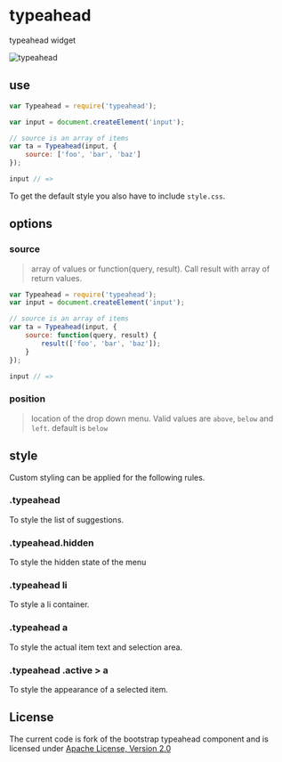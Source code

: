 # typeahead

typeahead widget

![typeahead](http://shtylman.github.com/typeahead/img.png)

## use

```javascript
var Typeahead = require('typeahead');

var input = document.createElement('input');

// source is an array of items
var ta = Typeahead(input, {
    source: ['foo', 'bar', 'baz']
});

input // =>
```

To get the default style you also have to include `style.css`.

## options

### source
> array of values or function(query, result). Call result with array of return values.

```javascript
var Typeahead = require('typeahead');
var input = document.createElement('input');

// source is an array of items
var ta = Typeahead(input, {
    source: function(query, result) {
        result(['foo', 'bar', 'baz']);
    }
});

input // =>
```

### position
> location of the drop down menu. Valid values are ```above```, ```below``` and ```left```. default is ```below```

## style

Custom styling can be applied for the following rules.

### .typeahead
To style the list of suggestions.

### .typeahead.hidden
To style the hidden state of the menu

### .typeahead li
To style a li container.

### .typeahead a
To style the actual item text and selection area.

### .typeahead .active > a
To style the appearance of a selected item.

## License

The current code is fork of the bootstrap typeahead component and is licensed under [Apache License, Version 2.0](http://www.apache.org/licenses/LICENSE-2.0)
